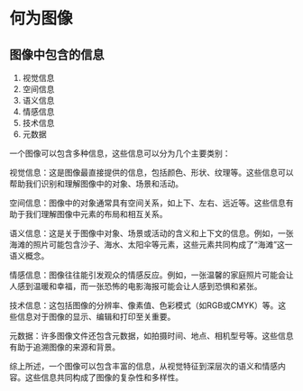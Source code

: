 
# 何为图像

## 图像中包含的信息

1. 视觉信息
2. 空间信息
3. 语义信息
4. 情感信息
5. 技术信息
6. 元数据

一个图像可以包含多种信息，这些信息可以分为几个主要类别：

视觉信息：这是图像最直接提供的信息，包括颜色、形状、纹理等。这些信息可以帮助我们识别和理解图像中的对象、场景和活动。

空间信息：图像中的对象通常具有空间关系，如上下、左右、远近等。这些信息有助于我们理解图像中元素的布局和相互关系。

语义信息：这是关于图像中对象、场景或活动的含义和上下文的信息。例如，一张海滩的照片可能包含沙子、海水、太阳伞等元素，这些元素共同构成了“海滩”这一语义概念。

情感信息：图像往往能引发观众的情感反应。例如，一张温馨的家庭照片可能会让人感到温暖和幸福，而一张恐怖的电影海报可能会让人感到恐惧和紧张。

技术信息：这包括图像的分辨率、像素值、色彩模式（如RGB或CMYK）等。这些信息对于图像的显示、编辑和打印至关重要。

元数据：许多图像文件还包含元数据，如拍摄时间、地点、相机型号等。这些信息有助于追溯图像的来源和背景。

综上所述，一个图像可以包含丰富的信息，从视觉特征到深层次的语义和情感内容。这些信息共同构成了图像的复杂性和多样性。
